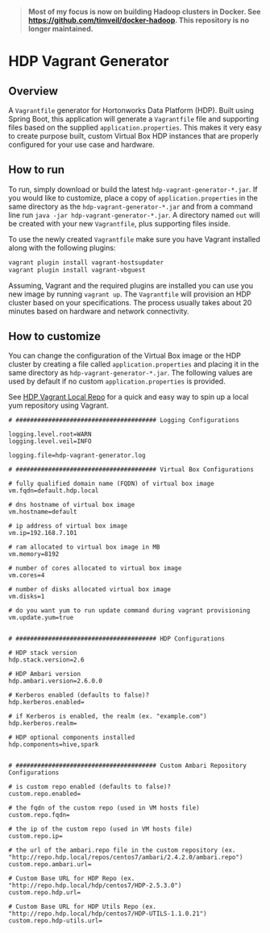 >**Most of my focus is now on building Hadoop clusters in Docker.  See https://github.com/timveil/docker-hadoop.  This repository is no longer maintained.**

# HDP Vagrant Generator

## Overview

A `Vagrantfile` generator for Hortonworks Data Platform (HDP).  Built using Spring Boot, this application will generate a `Vagrantfile` file and supporting files based on the supplied `application.properties`.  This makes it very easy to create purpose built, custom Virtual Box HDP instances that are properly configured for your use case and hardware.


## How to run

To run, simply download or build the latest `hdp-vagrant-generator-*.jar`.  If you would like to customize, place a copy of `application.properties` in the same directory as the `hdp-vagrant-generator-*.jar` and from a command line run `java -jar hdp-vagrant-generator-*.jar`.  A directory named `out` will be created with your new `Vagrantfile`, plus supporting files inside.

To use the newly created `Vagrantfile` make sure you have Vagrant installed along with the following plugins: 

```sh
vagrant plugin install vagrant-hostsupdater
vagrant plugin install vagrant-vbguest
```

Assuming, Vagrant and the required plugins are installed you can use you new image by running `vagrant up`.  The `Vagrantfile` will provision an HDP cluster based on your specifications.  The process usually takes about 20 minutes based on hardware and network connectivity.

## How to customize

You can change the configuration of the Virtual Box image or the HDP cluster by creating a file called `application.properties` and placing it in the same directory as `hdp-vagrant-generator-*.jar`.  The following values are used by default if no custom `application.properties` is provided.

See [HDP Vagrant Local Repo](https://github.com/timveil/hdp-vagrant-local-repo) for a quick and easy way to spin up a local yum repository using Vagrant.

```dosini
# ####################################### Logging Configurations

logging.level.root=WARN
logging.level.veil=INFO

logging.file=hdp-vagrant-generator.log

# ####################################### Virtual Box Configurations

# fully qualified domain name (FQDN) of virtual box image
vm.fqdn=default.hdp.local

# dns hostname of virtual box image
vm.hostname=default

# ip address of virtual box image
vm.ip=192.168.7.101

# ram allocated to virtual box image in MB
vm.memory=8192

# number of cores allocated to virtual box image
vm.cores=4

# number of disks allocated virtual box image
vm.disks=1

# do you want yum to run update command during vagrant provisioning
vm.update.yum=true


# ####################################### HDP Configurations

# HDP stack version
hdp.stack.version=2.6

# HDP Ambari version
hdp.ambari.version=2.6.0.0

# Kerberos enabled (defaults to false)?
hdp.kerberos.enabled=

# if Kerberos is enabled, the realm (ex. "example.com")
hdp.kerberos.realm=

# HDP optional components installed
hdp.components=hive,spark


# ####################################### Custom Ambari Repository Configurations

# is custom repo enabled (defaults to false)?
custom.repo.enabled=

# the fqdn of the custom repo (used in VM hosts file)
custom.repo.fqdn=

# the ip of the custom repo (used in VM hosts file)
custom.repo.ip=

# the url of the ambari.repo file in the custom repository (ex. "http://repo.hdp.local/repos/centos7/ambari/2.4.2.0/ambari.repo")
custom.repo.ambari.url=

# Custom Base URL for HDP Repo (ex. "http://repo.hdp.local/hdp/centos7/HDP-2.5.3.0")
custom.repo.hdp.url=

# Custom Base URL for HDP Utils Repo (ex. "http://repo.hdp.local/hdp/centos7/HDP-UTILS-1.1.0.21")
custom.repo.hdp-utils.url=
```

